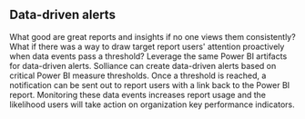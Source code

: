 ## Data-driven alerts

What good are great reports and insights if no one views them consistently? What if there was a way to draw target report users' attention proactively when data events pass a threshold? Leverage the same Power BI artifacts for data-driven alerts. Solliance can create data-driven alerts based on critical Power BI measure thresholds. Once a threshold is reached, a notification can be sent out to report users with a link back to the Power BI report. Monitoring these data events increases report usage and the likelihood users will take action on organization key performance indicators.
